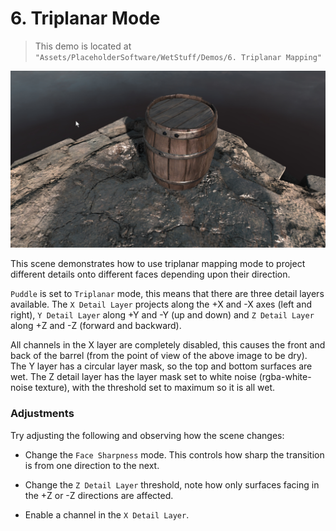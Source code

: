 # 6. Triplanar Mode

> This demo is located at `"Assets/PlaceholderSoftware/WetStuff/Demos/6. Triplanar Mapping"`

![Demo Scene 3](../images/DemoScene6Triplanar.png)

This scene demonstrates how to use triplanar mapping mode to project different details onto different faces depending upon their direction.

`Puddle` is set to `Triplanar` mode, this means that there are three detail layers available. The `X Detail Layer` projects along the +X and -X axes (left and right), `Y Detail Layer` along +Y and -Y (up and down) and `Z Detail Layer` along +Z and -Z (forward and backward).

All channels in the X layer are completely disabled, this causes the front and back of the barrel (from the point of view of the above image to be dry). The Y layer has a circular layer mask, so the top and bottom surfaces are wet. The Z detail layer has the layer mask set to white noise (rgba-white-noise texture), with the threshold set to maximum so it is all wet.

### Adjustments

Try adjusting the following and observing how the scene changes:

 - Change the `Face Sharpness` mode. This controls how sharp the transition is from one direction to the next. 

 - Change the `Z Detail Layer` threshold, note how only surfaces facing in the +Z or -Z directions are affected.

 - Enable a channel in the `X Detail Layer`.